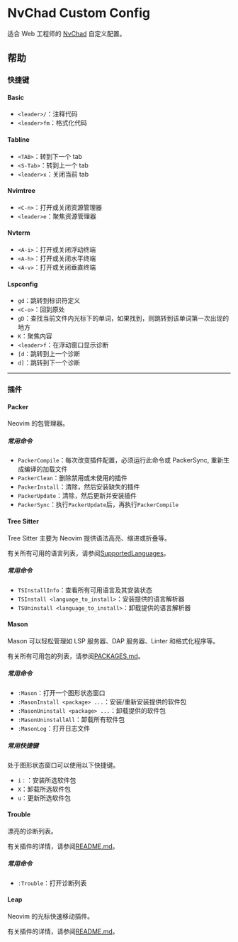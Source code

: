 # NvChad Custom Config

适合 Web 工程师的 [NvChad](https://nvchad.com/) 自定义配置。

## 帮助

### 快捷键

#### Basic

- `<leader>/`：注释代码
- `<leader>fm`：格式化代码

#### Tabline

- `<TAB>`：转到下一个 tab
- `<S-Tab>`：转到上一个 tab
- `<leader>x`：关闭当前 tab

#### Nvimtree

- `<C-n>`：打开或关闭资源管理器
- `<leader>e`：聚焦资源管理器

#### Nvterm

- `<A-i>`：打开或关闭浮动终端
- `<A-h>`：打开或关闭水平终端
- `<A-v>`：打开或关闭垂直终端

#### Lspconfig

- `gd`：跳转到标识符定义
- `<C-o>`：回到原处
- `gD`：查找当前文件内光标下的单词，如果找到，则跳转到该单词第一次出现的地方
- `K`：聚焦内容
- `<leader>f`：在浮动窗口显示诊断
- `[d`：跳转到上一个诊断
- `d]`：跳转到下一个诊断

---

### 插件

#### Packer

Neovim 的包管理器。

##### 常用命令

- `PackerCompile`：每次改变插件配置，必须运行此命令或 PackerSync, 重新生成编译的加载文件
- `PackerClean`：删除禁用或未使用的插件
- `PackerInstall`：清除，然后安装缺失的插件
- `PackerUpdate`：清除，然后更新并安装插件
- `PackerSync`：执行`PackerUpdate`后，再执行`PackerCompile`

#### Tree Sitter

Tree Sitter 主要为 Neovim 提供语法高亮、缩进或折叠等。

有关所有可用的语言列表，请参阅[SupportedLanguages](https://github.com/nvim-treesitter/nvim-treesitter#supported-languages)。

##### 常用命令

- `TSInstallInfo`：查看所有可用语言及其安装状态
- `TSInstall <language_to_install>`：安装提供的语言解析器
- `TSUninstall <language_to_install>`：卸载提供的语言解析器

#### Mason

Mason 可以轻松管理如 LSP 服务器、DAP 服务器、Linter 和格式化程序等。

有关所有可用包的列表，请参阅[PACKAGES.md](https://github.com/williamboman/mason.nvim/blob/main/PACKAGES.md)。

##### 常用命令

- `:Mason`：打开一个图形状态窗口
- `:MasonInstall <package> ...`：安装/重新安装提供的软件包
- `:MasonUninstall <package> ...`：卸载提供的软件包
- `:MasonUninstallAll`：卸载所有软件包
- `:MasonLog`：打开日志文件

##### 常用快捷键

处于图形状态窗口可以使用以下快捷键。

- `i：`：安装所选软件包
- `X`：卸载所选软件包
- `u`：更新所选软件包

#### Trouble

漂亮的诊断列表。

有关插件的详情，请参阅[README.md](https://github.com/folke/trouble.nvim)。

##### 常用命令

- `:Trouble`：打开诊断列表

#### Leap

Neovim 的光标快速移动插件。

有关插件的详情，请参阅[README.md](https://github.com/ggandor/leap.nvim)。
